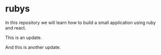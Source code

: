 # rubys
In this repository we will learn how to build a small application using ruby and react.

This is an update.

And this is another update.


